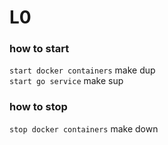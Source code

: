 # L0

### how to start
`start docker containers`
make dup  
`start go service` 
make sup
### how to stop
`stop docker containers`
make down